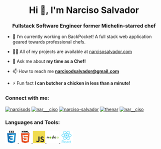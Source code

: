 <h1 align="center">Hi 👋, I'm Narciso Salvador</h1>
<h3 align="center">Fullstack Software Engineer former Michelin-starred chef</h3>

- 🔭 I’m currently working on BackPocket! A full stack web application geared towards professional chefs.

- 👨‍💻 All of my projects are available at [narcisosalvador.com](https://www.narcisosalvador.com)

- 💬 Ask me about **my time as a Chef!**

- 📫 How to reach me **narcisodsalvador@gmail.com**

- ⚡ Fun fact **I can butcher a chicken in less than a minute!**

<h3 align="left">Connect with me:</h3>
<p align="left">
<a href="https://codepen.io/narcisods" target="blank"><img align="center" src="https://raw.githubusercontent.com/rahuldkjain/github-profile-readme-generator/master/src/images/icons/Social/codepen.svg" alt="narcisods" height="30" width="40" /></a>
<a href="https://twitter.com/nar__ciso" target="blank"><img align="center" src="https://raw.githubusercontent.com/rahuldkjain/github-profile-readme-generator/master/src/images/icons/Social/twitter.svg" alt="nar___ciso" height="30" width="40" /></a>
<a href="https://linkedin.com/in/narciso-salvador" target="blank"><img align="center" src="https://raw.githubusercontent.com/rahuldkjain/github-profile-readme-generator/master/src/images/icons/Social/linked-in-alt.svg" alt="narciso-salvador" height="30" width="40" /></a>
<a href="https://fb.com/thenar" target="blank"><img align="center" src="https://raw.githubusercontent.com/rahuldkjain/github-profile-readme-generator/master/src/images/icons/Social/facebook.svg" alt="thenar" height="30" width="40" /></a>
<a href="https://instagram.com/nar__ciso" target="blank"><img align="center" src="https://raw.githubusercontent.com/rahuldkjain/github-profile-readme-generator/master/src/images/icons/Social/instagram.svg" alt="nar__ciso" height="30" width="40" /></a>
</p>

<h3 align="left">Languages and Tools:</h3>
<p align="left"> <a href="https://www.w3schools.com/css/" target="_blank" rel="noreferrer"> <img src="https://raw.githubusercontent.com/devicons/devicon/master/icons/css3/css3-original-wordmark.svg" alt="css3" width="40" height="40"/> </a> <a href="https://www.w3.org/html/" target="_blank" rel="noreferrer"> <img src="https://raw.githubusercontent.com/devicons/devicon/master/icons/html5/html5-original-wordmark.svg" alt="html5" width="40" height="40"/> </a> <a href="https://developer.mozilla.org/en-US/docs/Web/JavaScript" target="_blank" rel="noreferrer"> <img src="https://raw.githubusercontent.com/devicons/devicon/master/icons/javascript/javascript-original.svg" alt="javascript" width="40" height="40"/> </a> <a href="https://nodejs.org" target="_blank" rel="noreferrer"> <img src="https://raw.githubusercontent.com/devicons/devicon/master/icons/nodejs/nodejs-original-wordmark.svg" alt="nodejs" width="40" height="40"/> </a> <a href="https://reactjs.org/" target="_blank" rel="noreferrer"> <img src="https://raw.githubusercontent.com/devicons/devicon/master/icons/react/react-original-wordmark.svg" alt="react" width="40" height="40"/> </a> </p>
